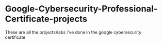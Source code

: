 # Google-Cybersecurity-Professional-Certificate-projects
These are all the projects/labs I've done in the google cybersecurity certificate
